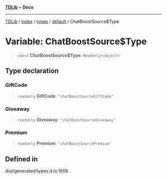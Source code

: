 [**TDLib**](../../../../../../README.md) • **Docs**

***

[TDLib](../../../../../../modules.md) / [index](../../../../../README.md) / [types](../../../README.md) / [default](../README.md) / ChatBoostSource$Type

# Variable: ChatBoostSource$Type

> `const` **ChatBoostSource$Type**: `Readonly`\<`object`\>

## Type declaration

### GiftCode

> `readonly` **GiftCode**: `"chatBoostSourceGiftCode"`

### Giveaway

> `readonly` **Giveaway**: `"chatBoostSourceGiveaway"`

### Premium

> `readonly` **Premium**: `"chatBoostSourcePremium"`

## Defined in

dist/generated/types.d.ts:1658
